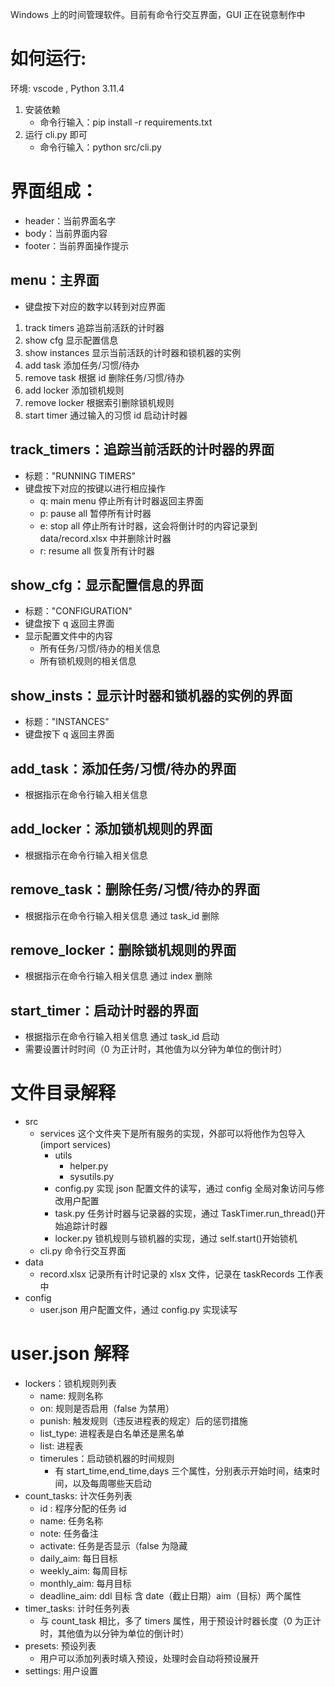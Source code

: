 Windows 上的时间管理软件。目前有命令行交互界面，GUI 正在锐意制作中

# 如何运行:

环境: vscode , Python 3.11.4

1. 安装依赖
   - 命令行输入：pip install -r requirements.txt
2. 运行 cli.py 即可
   - 命令行输入：python src/cli.py

# 界面组成：

- header：当前界面名字
- body：当前界面内容
- footer：当前界面操作提示

## menu：主界面

- 键盘按下对应的数字以转到对应界面

1. track timers 追踪当前活跃的计时器
2. show cfg 显示配置信息
3. show instances 显示当前活跃的计时器和锁机器的实例
4. add task 添加任务/习惯/待办
5. remove task 根据 id 删除任务/习惯/待办
6. add locker 添加锁机规则
7. remove locker 根据索引删除锁机规则
8. start timer 通过输入的习惯 id 启动计时器

## track_timers：追踪当前活跃的计时器的界面

- 标题："RUNNING TIMERS"
- 键盘按下对应的按键以进行相应操作
  - q: main menu 停止所有计时器返回主界面
  - p: pause all 暂停所有计时器
  - e: stop all 停止所有计时器，这会将倒计时的内容记录到 data/record.xlsx 中并删除计时器
  - r: resume all 恢复所有计时器

## show_cfg：显示配置信息的界面

- 标题："CONFIGURATION"
- 键盘按下 q 返回主界面
- 显示配置文件中的内容
  - 所有任务/习惯/待办的相关信息
  - 所有锁机规则的相关信息

## show_insts：显示计时器和锁机器的实例的界面

- 标题："INSTANCES"
- 键盘按下 q 返回主界面

## add_task：添加任务/习惯/待办的界面

- 根据指示在命令行输入相关信息

## add_locker：添加锁机规则的界面

- 根据指示在命令行输入相关信息

## remove_task：删除任务/习惯/待办的界面

- 根据指示在命令行输入相关信息 通过 task_id 删除

## remove_locker：删除锁机规则的界面

- 根据指示在命令行输入相关信息 通过 index 删除

## start_timer：启动计时器的界面

- 根据指示在命令行输入相关信息 通过 task_id 启动
- 需要设置计时时间（0 为正计时，其他值为以分钟为单位的倒计时）

# 文件目录解释

- src
  - services 这个文件夹下是所有服务的实现，外部可以将他作为包导入 (import services)
    - utils
      - helper.py
      - sysutils.py
    - config.py 实现 json 配置文件的读写，通过 config 全局对象访问与修改用户配置
    - task.py 任务计时器与记录器的实现，通过 TaskTimer.run_thread()开始追踪计时器
    - locker.py 锁机规则与锁机器的实现，通过 self.start()开始锁机
  - cli.py 命令行交互界面
- data
  - record.xlsx 记录所有计时记录的 xlsx 文件，记录在 taskRecords 工作表中
- config
  - user.json 用户配置文件，通过 config.py 实现读写

# user.json 解释

- lockers：锁机规则列表
  - name: 规则名称
  - on: 规则是否启用（false 为禁用）
  - punish: 触发规则（违反进程表的规定）后的惩罚措施
  - list_type: 进程表是白名单还是黑名单
  - list: 进程表
  - timerules：启动锁机器的时间规则
    - 有 start_time,end_time,days 三个属性，分别表示开始时间，结束时间，以及每周哪些天启动
- count_tasks: 计次任务列表
  - id : 程序分配的任务 id
  - name: 任务名称
  - note: 任务备注
  - activate: 任务是否显示（false 为隐藏
  - daily_aim: 每日目标
  - weekly_aim: 每周目标
  - monthly_aim: 每月目标
  - deadline_aim: ddl 目标 含 date（截止日期）aim（目标）两个属性
- timer_tasks: 计时任务列表
  - 与 count_task 相比，多了 timers 属性，用于预设计时器长度（0 为正计时，其他值为以分钟为单位的倒计时）
- presets: 预设列表
  - 用户可以添加列表时填入预设，处理时会自动将预设展开
- settings: 用户设置
